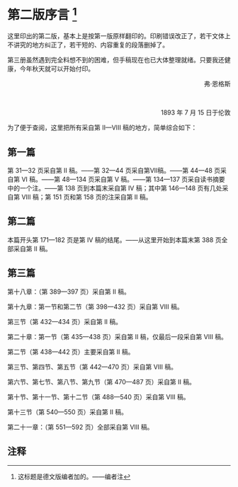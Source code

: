 # 第二版序言 [^1]

这里印出的第二版，基本上是按第一版原样翻印的。印刷错误改正了，若干文体上不讲究的地方纠正了，若干短的、内容重复的段落删掉了。

第三册虽然遇到完全料想不到的困难，但手稿现在也已大体整理就绪。只要我还健康，今年秋天就可以开始付印。

<div style="text-align: right;">

弗·恩格斯

<br>

1893 年 7 月 15 日于伦敦

</div>

为了便于查阅，这里把所有采自第 II—VIII 稿的地方，简单综合如下：

## 第一篇

第 31—32 页采自第 II 稿。——第 32—44 页采自第VII稿。——第 44—48 页采自第 VI 稿。——第 48—134 页采自第 V 稿。——第 134—137 页采自读书摘要中的一个注。——第 138 页到本篇末采自第 IV 稿；其中第 146—148 页有几处采自第 VIII 稿；第 151 页和第 158 页的注采自第 II 稿。

## 第二篇

本篇开头第 171—182 页是第 IV 稿的结尾。——从这里开始到本篇末第 388 页全部采自第 II 稿。

## 第三篇

第十八章：（第 389—397 页）采自第 II 稿。

第十九章：第一节和第二节（第 398—432 页）采自第 VIII 稿。

第三节（第 432—434 页）采自第 II 稿。

第二十章：第一节（第 435—438 页）采自第 II 稿，仅最后一段采自第 VIII 稿。

第二节（第 438—442 页）主要采自第 II 稿。

第三节、第四节、第五节（第 442—470 页）采自第 VIII 稿。

第六节、第七节、第八节、第九节（第 470—487 页）采自第 II 稿。

第十节、第十一节、第十二节（第 488—540 页）采自第 VIII 稿。

第十三节（第 540—550 页）采自第 II 稿。

第二十一章：（第 551—592 页）全部采自第 VIII 稿。

## 注释

[^1]: 这标题是德文版编者加的。——编者注
